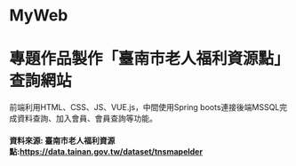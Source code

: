 # MyWeb
# 專題作品製作「臺南市老人福利資源點」查詢網站
前端利用HTML、CSS、JS、VUE.js，中間使用Spring boots連接後端MSSQL完成資料查詢、加入會員、會員查詢等功能。
#### 資料來源: 臺南市老人福利資源點:https://data.tainan.gov.tw/dataset/tnsmapelder
